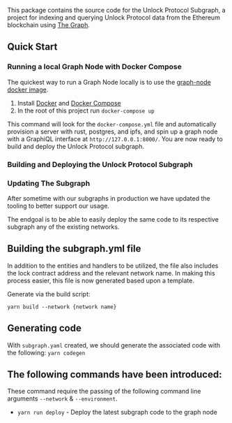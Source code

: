 This package contains the source code for the Unlock Protocol Subgraph, a project for
indexing and querying Unlock Protocol data from the Ethereum blockchain using [The Graph](https://thegraph.com).

## Quick Start

### Running a local Graph Node with Docker Compose

The quickest way to run a Graph Node locally is to use the
[graph-node docker image](https://hub.docker.com/r/graphprotocol/graph-node/).

1. Install [Docker](https://docs.docker.com) and [Docker Compose](https://docs.docker.com/compose/install/)
2. In the root of this project run `docker-compose up`

This command will look for the `docker-compose.yml` file and automatically provision a server with rust, postgres, and ipfs, and
spin up a graph node with a GraphiQL interface at `http://127.0.0.1:8000/`.
You are now ready to build and deploy the Unlock Protocol subgraph.

### Building and Deploying the Unlock Protocol Subgraph

### Updating The Subgraph

After sometime with our subgraphs in production we have updated the tooling to better support our usage.

The endgoal is to be able to easily deploy the same code to its respective subgraph any of the existing networks.

## Building the subgraph.yml file

In addition to the entities and handlers to be utilized, the file also includes the lock contract address and the relevant network name. In making this process easier, this file is now generated based upon a template.

Generate via the build script:

`yarn build --network {network name}`


## Generating code

With `subgraph.yaml` created, we should generate the associated code with the following:
`yarn codegen`


## The following commands have been introduced:

These command require the passing of the following command line arguments `--network` & `--environment`.

* `yarn run deploy` - Deploy the latest subgraph code to the graph node

